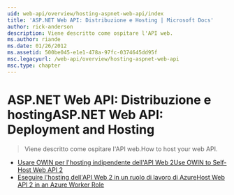 ```yaml
---
uid: web-api/overview/hosting-aspnet-web-api/index
title: 'ASP.NET Web API: Distribuzione e Hosting | Microsoft Docs'
author: rick-anderson
description: Viene descritto come ospitare l'API web.
ms.author: riande
ms.date: 01/26/2012
ms.assetid: 500be045-e1e1-478a-97fc-0374645dd95f
msc.legacyurl: /web-api/overview/hosting-aspnet-web-api
msc.type: chapter
---
```

<a name="aspnet-web-api-deployment-and-hosting"></a><span data-ttu-id="346be-103">ASP.NET Web API: Distribuzione e hosting</span><span class="sxs-lookup"><span data-stu-id="346be-103">ASP.NET Web API: Deployment and Hosting</span></span>
====================
> <span data-ttu-id="346be-104">Viene descritto come ospitare l'API web.</span><span class="sxs-lookup"><span data-stu-id="346be-104">How to host your web API.</span></span>


- [<span data-ttu-id="346be-105">Usare OWIN per l'hosting indipendente dell'API Web 2</span><span class="sxs-lookup"><span data-stu-id="346be-105">Use OWIN to Self-Host Web API 2</span></span>](use-owin-to-self-host-web-api.md)
- [<span data-ttu-id="346be-106">Eseguire l'hosting dell'API Web 2 in un ruolo di lavoro di Azure</span><span class="sxs-lookup"><span data-stu-id="346be-106">Host Web API 2 in an Azure Worker Role</span></span>](host-aspnet-web-api-in-an-azure-worker-role.md)
